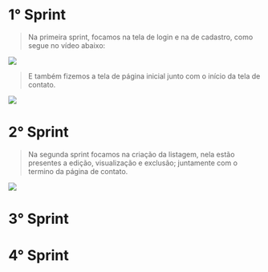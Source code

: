  # 1° Sprint
 > Na primeira sprint, focamos na tela de login e na de cadastro, como segue no vídeo abaixo:
 <p align="">
  <img src="https://github.com/TechForce-ADS/imagens/blob/main/video1.gif">
 </p>
 
 > E também fizemos a tela de página inicial junto com o início da tela de contato.
  <p align="">
  <img src="https://github.com/TechForce-ADS/imagens/blob/main/video2.gif">
 </p>
 
 # 2° Sprint
 > Na segunda sprint focamos na criação da listagem, nela estão presentes a edição, visualização e exclusão; juntamente com o termino da página de contato.
 <p align="">
 <img src="https://github.com/TechForce-ADS/imagens/blob/main/video3.gif">
 </p>
 
 # 3° Sprint
 
 # 4° Sprint
